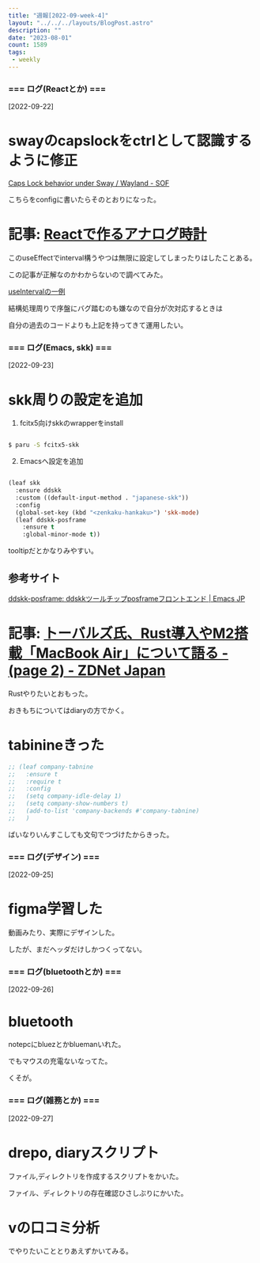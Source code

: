 ```yaml
---
title: "週報[2022-09-week-4]"
layout: "../../../layouts/BlogPost.astro"
description: ""
date: "2023-08-01"
count: 1589
tags:
 - weekly
---
```





### === ログ(Reactとか) ===

[2022-09-22]

# swayのcapslockをctrlとして認識するように修正

[Caps Lock behavior under Sway / Wayland - SOF](https://unix.stackexchange.com/questions/504698/caps-lock-behavior-under-sway-wayland)

こちらをconfigに書いたらそのとおりになった。

# 記事: [Reactで作るアナログ時計](https://www.webcreatorbox.com/tech/react-analogue-clock)

このuseEffectでinterval構うやつは無限に設定してしまったりはしたことある。

この記事が正解なのかわからないので調べてみた。

[useIntervalの一例](https://github.com/streamich/react-use/blob/master/src/useInterval.ts)

結構処理周りで序盤にバグ踏むのも嫌なので自分が次対応するときは

自分の過去のコードよりも上記を持ってきて運用したい。


### === ログ(Emacs, skk) ===

[2022-09-23]

# skk周りの設定を追加

1. fcitx5向けskkのwrapperをinstall


```bash

$ paru -S fcitx5-skk

```

2. Emacsへ設定を追加

```lisp

(leaf skk
  :ensure ddskk
  :custom ((default-input-method . "japanese-skk"))
  :config
  (global-set-key (kbd "<zenkaku-hankaku>") 'skk-mode)
  (leaf ddskk-posframe
    :ensure t
    :global-minor-mode t))


```

tooltipだとかなりみやすい。

## 参考サイト

[ddskk-posframe: ddskkツールチップposframeフロントエンド | Emacs JP](https://emacs-jp.github.io/packages/ddskk-posframe)

# 記事: [トーバルズ氏、Rust導入やM2搭載「MacBook Air」について語る - (page 2) - ZDNet Japan](https://japan.zdnet.com/article/35193521/2/)

Rustやりたいとおもった。

おきもちについてはdiaryの方でかく。

# tabinineきった

```lisp
;; (leaf company-tabnine
;;   :ensure t
;;   :require t
;;   :config
;;   (setq company-idle-delay 1)
;;   (setq company-show-numbers t)
;;   (add-to-list 'company-backends #'company-tabnine)
;;   )

```

ばいなりいんすこしても文句でつづけたからきった。


### === ログ(デザイン) ===

[2022-09-25]

# figma学習した

動画みたり、実際にデザインした。

したが、まだヘッダだけしかつくってない。


### === ログ(bluetoothとか) ===

[2022-09-26]

# bluetooth

notepcにbluezとかbluemanいれた。

でもマウスの充電ないなってた。

くそが。


### === ログ(雑務とか) ===

[2022-09-27]

# drepo, diaryスクリプト

ファイル,ディレクトリを作成するスクリプトをかいた。

ファイル、ディレクトリの存在確認ひさしぶりにかいた。

# vの口コミ分析

でやりたいこととりあえずかいてみる。

